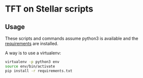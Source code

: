 # TFT on Stellar scripts

## Usage

These scripts and commands assume python3 is available and the [requirements](./requirements.txt) are installed.

A way is to use a virtualenv:

```sh
virtualenv -p python3 env
source env/bin/activate
pip install -r requirements.txt
```
